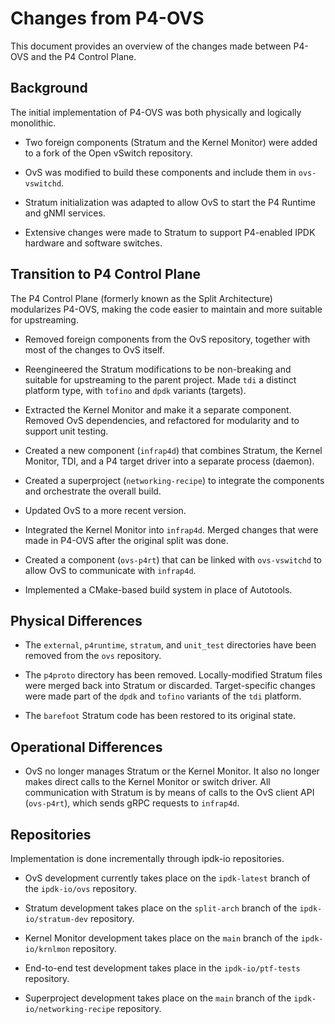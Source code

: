 # Changes from P4-OVS

This document provides an overview of the changes made between P4-OVS and
the P4 Control Plane.

## Background

The initial implementation of P4-OVS was both physically and logically
monolithic.

- Two foreign components (Stratum and the Kernel Monitor) were added to a
  fork of the Open vSwitch repository.

- OvS was modified to build these components and include them in
  `ovs-vswitchd`.

- Stratum initialization was adapted to allow OvS to start the P4 Runtime
  and gNMI services.

- Extensive changes were made to Stratum to support P4-enabled IPDK hardware
  and software switches.

## Transition to P4 Control Plane

The P4 Control Plane (formerly known as the Split Architecture) modularizes
P4-OVS, making the code easier to maintain and more suitable for upstreaming.

- Removed foreign components from the OvS repository, together with most
  of the changes to OvS itself.

- Reengineered the Stratum modifications to be non-breaking and suitable for
  upstreaming to the parent project. Made `tdi` a distinct platform type,
  with `tofino` and `dpdk` variants (targets).

- Extracted the Kernel Monitor and make it a separate component. Removed
  OvS dependencies, and refactored for modularity and to support unit testing.

- Created a new component (`infrap4d`) that combines Stratum, the Kernel
  Monitor, TDI, and a P4 target driver into a separate process (daemon).

- Created a superproject (`networking-recipe`) to integrate the components
  and orchestrate the overall build.

- Updated OvS to a more recent version.

- Integrated the Kernel Monitor into `infrap4d`. Merged changes that were
  made in P4-OVS after the original split was done.

- Created a component (`ovs-p4rt`) that can be linked with `ovs-vswitchd`
  to allow OvS to communicate with `infrap4d`.

- Implemented a CMake-based build system in place of Autotools.

## Physical Differences

- The `external`, `p4runtime`, `stratum`, and `unit_test` directories
  have been removed from the `ovs` repository.

- The `p4proto` directory has been removed. Locally-modified Stratum files
  were merged back into Stratum or discarded. Target-specific changes were
  made part of the `dpdk` and `tofino` variants of the `tdi` platform.

- The `barefoot` Stratum code has been restored to its original state.

## Operational Differences

- OvS no longer manages Stratum or the Kernel Monitor. It also no longer
  makes direct calls to the Kernel Monitor or switch driver. All communication
  with Stratum is by means of calls to the OvS client API (`ovs-p4rt`),
  which sends gRPC requests to `infrap4d`.

## Repositories

Implementation is done incrementally through ipdk-io repositories.

- OvS development currently takes place on the `ipdk-latest` branch of the
  `ipdk-io/ovs` repository.

- Stratum development takes place on the `split-arch` branch of the
  `ipdk-io/stratum-dev` repository.

- Kernel Monitor development takes place on the `main` branch of the
  `ipdk-io/krnlmon` repository.

- End-to-end test development takes place in the `ipdk-io/ptf-tests`
  repository.

- Superproject development takes place on the `main` branch of the
  `ipdk-io/networking-recipe` repository.
